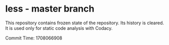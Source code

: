 # less - master branch

This repository contains frozen state of the repository.
Its history is cleared. It is used only for static code
analysis with Codacy.

Commit Time: 1708066908